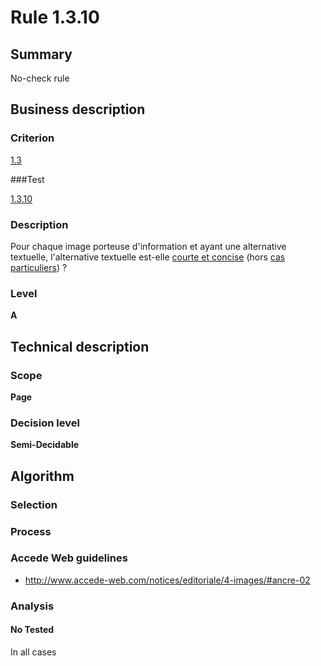 # Rule 1.3.10

## Summary

No-check rule

## Business description

### Criterion

[1.3](http://references.modernisation.gouv.fr/referentiel-technique-0#crit-1-3)

###Test

[1.3.10](http://references.modernisation.gouv.fr/referentiel-technique-0#test-1-3-10)

### Description

Pour chaque image porteuse d'information et ayant une alternative textuelle, l'alternative textuelle est-elle <a href="http://references.modernisation.gouv.fr/referentiel-technique-0#mAltCC">courte et concise</a> (hors <a href="http://references.modernisation.gouv.fr/referentiel-technique-0#cpCrit1-3" title="Cas particuliers pour le crit&egrave;re 1.3">cas particuliers</a>) ?

### Level

**A**

## Technical description

### Scope

**Page**

### Decision level

**Semi-Decidable**

## Algorithm

### Selection

### Process

### Accede Web guidelines

 * http://www.accede-web.com/notices/editoriale/4-images/#ancre-02

### Analysis

#### No Tested 

In all cases
